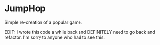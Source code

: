 # JumpHop
Simple re-creation of a popular game. 

EDIT: I wrote this code a while back and DEFINITELY need to go back and refactor. I'm sorry to anyone who had to see this.
